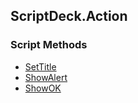 ## ScriptDeck.Action


### Script Methods


* [SetTitle](SetTitle.md)
* [ShowAlert](ShowAlert.md)
* [ShowOK](ShowOK.md)
